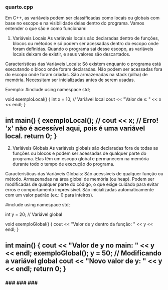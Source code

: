 ### quarto.cpp ###
Em C++, as variáveis podem ser classificadas como locais ou globais com base no escopo e na visibilidade delas dentro do programa. Vamos entender o que são e como funcionam:

1. Variáveis Locais
As variáveis locais são declaradas dentro de funções, blocos ou métodos e só podem ser acessadas dentro do escopo onde foram definidas. Quando o programa sai desse escopo, as variáveis locais deixam de existir, e seus valores são descartados.

Características das Variáveis Locais:
Só existem enquanto o programa está executando o bloco onde foram declaradas.
Não podem ser acessadas fora do escopo onde foram criadas.
São armazenadas na stack (pilha) de memória.
Necessitam ser inicializadas antes de serem usadas.

Exemplo:
#include <iostream>
using namespace std;

void exemploLocal() {
    int x = 10; // Variável local
    cout << "Valor de x: " << x << endl;
}

int main() {
    exemploLocal();
    // cout << x; // Erro! 'x' não é acessível aqui, pois é uma variável local.
    return 0;
}
---------------------------------------------------------------------------------

2. Variáveis Globais
As variáveis globais são declaradas fora de todas as funções ou blocos e podem ser acessadas de qualquer parte do programa. Elas têm um escopo global e permanecem na memória durante todo o tempo de execução do programa.

Características das Variáveis Globais:
São acessíveis de qualquer função ou método.
Armazenadas na área global de memória (ou heap).
Podem ser modificadas de qualquer parte do código, o que exige cuidado para evitar erros e comportamento imprevisível.
São inicializadas automaticamente com um valor padrão (ex.: 0 para inteiros).

#include <iostream>
using namespace std;

int y = 20; // Variável global

void exemploGlobal() {
    cout << "Valor de y dentro da função: " << y << endl;
}

int main() {
    cout << "Valor de y no main: " << y << endl;
    exemploGlobal();
    y = 50; // Modificando a variável global
    cout << "Novo valor de y: " << y << endl;
    return 0;
}
----------------------------------------------------------------------------------------


### ### ### ### ## 